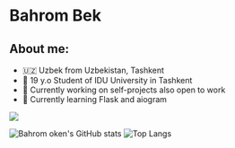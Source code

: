 # Bahrom Bek

## About me:

- 🇺🇿 Uzbek from Uzbekistan, Tashkent
- 👨 19 y.o Student of IDU University in Tashkent
- 🔭 Currently working on self-projects also open to work
- 🌱 Currently learning Flask and aiogram

![](https://komarev.com/ghpvc/?username=bahromoken)

![Bahrom oken's GitHub stats](https://github-readme-stats.vercel.app/api?username=bahromoken&show_icons=true&theme=dark)
![Top Langs](https://github-readme-stats.vercel.app/api/top-langs/?username=bahromoken&layout=compact&theme=dark)
